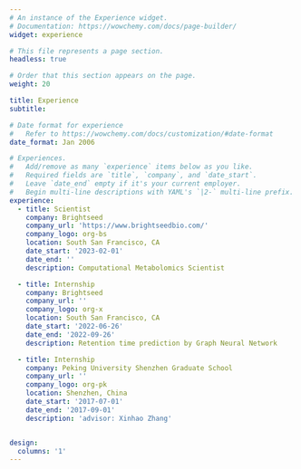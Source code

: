 ```yaml
---
# An instance of the Experience widget.
# Documentation: https://wowchemy.com/docs/page-builder/
widget: experience

# This file represents a page section.
headless: true

# Order that this section appears on the page.
weight: 20

title: Experience
subtitle:

# Date format for experience
#   Refer to https://wowchemy.com/docs/customization/#date-format
date_format: Jan 2006

# Experiences.
#   Add/remove as many `experience` items below as you like.
#   Required fields are `title`, `company`, and `date_start`.
#   Leave `date_end` empty if it's your current employer.
#   Begin multi-line descriptions with YAML's `|2-` multi-line prefix.
experience:
  - title: Scientist
    company: Brightseed
    company_url: 'https://www.brightseedbio.com/'
    company_logo: org-bs
    location: South San Francisco, CA
    date_start: '2023-02-01'
    date_end: ''
    description: Computational Metabolomics Scientist

  - title: Internship
    company: Brightseed
    company_url: ''
    company_logo: org-x
    location: South San Francisco, CA
    date_start: '2022-06-26'
    date_end: '2022-09-26'
    description: Retention time prediction by Graph Neural Network

  - title: Internship
    company: Peking University Shenzhen Graduate School
    company_url: ''
    company_logo: org-pk
    location: Shenzhen, China
    date_start: '2017-07-01'
    date_end: '2017-09-01'
    description: 'advisor: Xinhao Zhang'


design:
  columns: '1'
---
```

